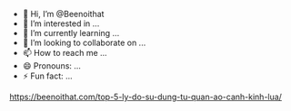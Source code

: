 - 👋 Hi, I’m @Beenoithat
- 👀 I’m interested in ...
- 🌱 I’m currently learning ...
- 💞️ I’m looking to collaborate on ...
- 📫 How to reach me ...
- 😄 Pronouns: ...
- ⚡ Fun fact: ...

<!---
Beenoithat/Beenoithat is a ✨ special ✨ repository because its `README.md` (this file) appears on your GitHub profile.
You can click the Preview link to take a look at your changes.
--->
https://beenoithat.com/top-5-ly-do-su-dung-tu-quan-ao-canh-kinh-lua/
